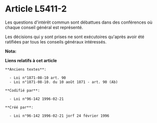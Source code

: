 # Article L5411-2

Les questions d'intérêt commun sont débattues dans des conférences où chaque conseil général est représenté.

Les décisions qui y sont prises ne sont exécutoires qu'après avoir été ratifiées par tous les conseils généraux intéressés.

**Nota:**



**Liens relatifs à cet article**

	**Anciens textes**:

	  - Loi n°1871-08-10 art. 90
	  - Loi n°1871-08-10. du 10 août 1871 - art. 90 (Ab)

	**Codifié par**:

	  - Loi n°96-142 1996-02-21

	**Créé par**:

	  - Loi n°96-142 1996-02-21 jorf 24 février 1996

